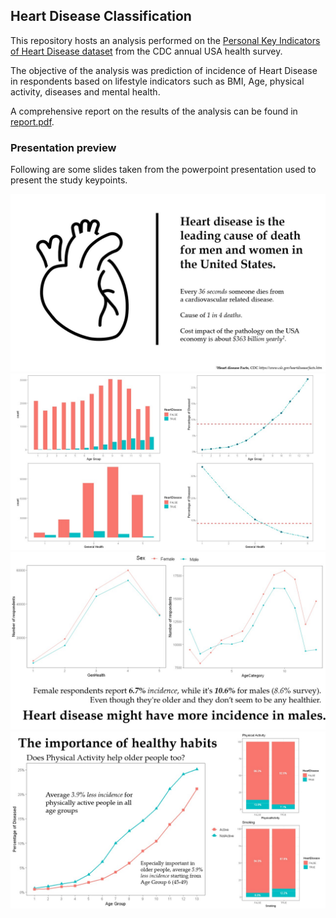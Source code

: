 ## Heart Disease Classification
This repository hosts an analysis performed on the [Personal Key Indicators of Heart Disease dataset](https://www.kaggle.com/datasets/kamilpytlak/personal-key-indicators-of-heart-disease) from the CDC annual USA health survey.

The objective of the analysis was prediction of incidence of Heart Disease in respondents based on lifestyle indicators such as BMI, Age, physical activity, diseases and mental health.

A comprehensive report on the results of the analysis can be found in [report.pdf](report.pdf).

### Presentation preview
Following are some slides taken from the powerpoint presentation used to present the study keypoints.

![slide1](Slide1.jpg)
![slide4](Slide4.jpg)
![slide8](Slide8.jpg)
![slide9](Slide9.jpg)
